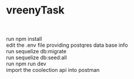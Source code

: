 # vreenyTask
<br /><br />
run npm install
<br />
edit the .env file providing postqres data base info 
<br />
run sequelize db:migrate
<br />
run  sequelize db:seed:all
<br />
run npm run dev
<br />
import the coolection api into postman
